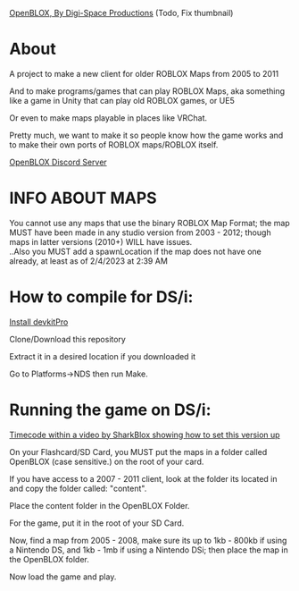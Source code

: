 [OpenBLOX, By Digi-Space Productions](https://www.youtube.com/@DigiSpaceProductions) (Todo, Fix thumbnail)

# About
A project to make a new client for older ROBLOX Maps from 2005 to 2011

And to make programs/games that can play ROBLOX Maps, aka something like a game in Unity that can play old ROBLOX games, or UE5

Or even to make maps playable in places like VRChat.

Pretty much, we want to make it so people know how the game works and to make their own ports of ROBLOX maps/ROBLOX itself.

[OpenBLOX Discord Server](https://discord.gg/Wf2bbU5z5J)
 
# INFO ABOUT MAPS
You cannot use any maps that use the binary ROBLOX Map Format; the map MUST have been made in any studio version from 2003 - 2012;
though maps in latter versions (2010+) WILL have issues.\
..Also you MUST add a spawnLocation if the map does not have one already, at least as of 2/4/2023 at 2:39 AM

# How to compile for DS/i:
[Install devkitPro](https://devkitpro.org/wiki/Getting_Started)

Clone/Download this repository

Extract it in a desired location if you downloaded it

Go to Platforms->NDS then run Make.

# Running the game on DS/i:
[Timecode within a video by SharkBlox showing how to set this version up](https://youtu.be/Nzu9oocSujc?t=154)

On your Flashcard/SD Card, you MUST put the maps in a folder called OpenBLOX (case sensitive.) on the root of your card.

If you have access to a 2007 - 2011 client, look at the folder its located in and copy the folder called: "content".

Place the content folder in the OpenBLOX Folder.

For the game, put it in the root of your SD Card.

Now, find a map from 2005 - 2008, make sure its up to 1kb - 800kb if using a Nintendo DS, and 1kb - 1mb if using a Nintendo DSi; then place the map in the OpenBLOX folder.

Now load the game and play.
